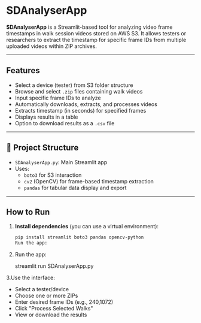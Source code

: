 # SDAnalyserApp 

**SDAnalyserApp** is a Streamlit-based tool for analyzing video frame timestamps in walk session videos stored on AWS S3. It allows testers or researchers to extract the timestamp for specific frame IDs from multiple uploaded videos within ZIP archives.

---

## Features

- Select a device (tester) from S3 folder structure
- Browse and select `.zip` files containing walk videos
- Input specific frame IDs to analyze
- Automatically downloads, extracts, and processes videos
- Extracts timestamp (in seconds) for specified frames
- Displays results in a table
- Option to download results as a `.csv` file

---

## 📁 Project Structure

- `SDAnalyserApp.py`: Main Streamlit app
- Uses:
  - `boto3` for S3 interaction
  - `cv2` (OpenCV) for frame-based timestamp extraction
  - `pandas` for tabular data display and export

---

##  How to Run

1. **Install dependencies** (you can use a virtual environment):
   ```bash
   pip install streamlit boto3 pandas opencv-python
   Run the app:

2. Run the app:
   
   streamlit run SDAnalyserApp.py
   
3.Use the interface:

- Select a tester/device
- Choose one or more ZIPs
- Enter desired frame IDs (e.g., 240,1072)
- Click "Process Selected Walks"
- View or download the results
